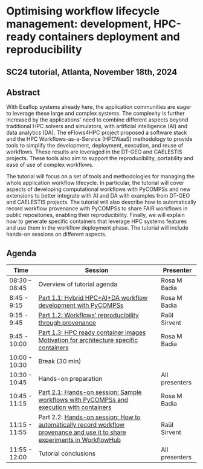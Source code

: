 # Optimising workflow lifecycle management: development, HPC-ready containers deployment and reproducibility 

## SC24 tutorial, Atlanta, November 18th, 2024

## Abstract

With Exaflop systems already here, the application communities are eager to leverage these large and complex systems. The complexity is further increased by the applications' need to combine different aspects beyond traditional HPC solvers and simulators, with artificial intelligence (AI) and data analytics (DA). The eFlows4HPC project proposed a software stack and the HPC Workflows-as-a-Service (HPCWaaS) methodology to provide tools to simplify the development, deployment, execution, and reuse of workflows. These results are leveraged in the DT-GEO and CAELESTIS projects. These tools also aim to support the reproducibility, portability and ease of use of complex workflows. 

The tutorial will focus on a set of tools and methodologies for managing the whole application workflow lifecycle. In particular, the tutorial will cover aspects of developing computational workflows with PyCOMPSs and new extensions to better integrate with AI and DA with examples from DT-GEO and CAELESTIS projects. The tutorial will also describe how to automatically record workflow provenance with PyCOMPSs to share FAIR workflows in public repositories, enabling their reproducibility. Finally, we will explain how to generate specific containers that leverage HPC systems features and use them in the workflow deployment phase. The tutorial will include hands-on sessions on different aspects.

## Agenda

| Time | Session | Presenter |
| --- | --- | --- |
| 08:30 – 08:45 | Overview of tutorial agenda  | Rosa M Badia  |
| 8:45 - 9:15  | [Part 1.1: Hybrid HPC+AI+DA workflow development with PyCOMPSs](slides/Agenda_and_Part_1.1.pdf) | Rosa M Badia |
| 9:15 - 9:45 | [Part 1.2: Workflows’ reproducibility through provenance](slides/Part_1.2.pdf)  | Raül Sirvent |
| 9:45 - 10:00 | [Part 1.3: HPC ready container images  Motivation for architecture specific containers](slides/Part_1.3.pdf)  | Rosa M Badia  |
| 10:00 - 10:30 | Break (30 min)  |  |
| 10:30 - 10:45 | Hands-on preparation | All presenters |
| 10:45 - 11:15 | [Part 2.1: Hands-on session: Sample workflows with PyCOMPSs and execution with containers](handson/Hands-on&#32guide&#32and&#32questions.pdf) | Rosa M Badia |
| 11:15 - 11:55 | Part 2.2: [Hands-on session: How to automatically record workflow provenance and use it to share experiments in WorkflowHub](handson/Worfklow&#32Provenance&#32Hands-on&#32guide&#32and&#32questions.pdf)  | Raül Sirvent |
| 11:55 - 12:00 | Tutorial conclusions  | All presenters  |

